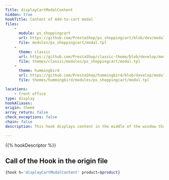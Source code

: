 ```yaml
---
Title: displayCartModalContent
hidden: true
hookTitle: Content of Add-to-cart modal
files:
    -
      module: ps_shoppingcart
      url: https://github.com/PrestaShop/ps_shoppingcart/blob/dev/modal.tpl
      file: modules/ps_shoppingcart/modal.tpl
    -
      theme: classic
      url: https://github.com/PrestaShop/classic-theme/blob/develop/modules/ps_shoppingcart/modal.tpl
      file: themes/classic/modules/ps_shoppingcart/modal.tpl
    -
      theme: hummingbird
      url: https://github.com/PrestaShop/hummingbird/blob/develop/modules/ps_shoppingcart/modal.tpl
      file: themes/hummingbird/modules/ps_shoppingcart/modal.tpl

locations:
    - front office
type: display
hookAliases: 
origin: theme
array_return: false
check_exceptions: false
chain: false
description: This hook displays content in the middle of the window that appears after adding product to cart

---
```


{{% hookDescriptor %}}

## Call of the Hook in the origin file

```php
{hook h='displayCartModalContent' product=$product}
```
